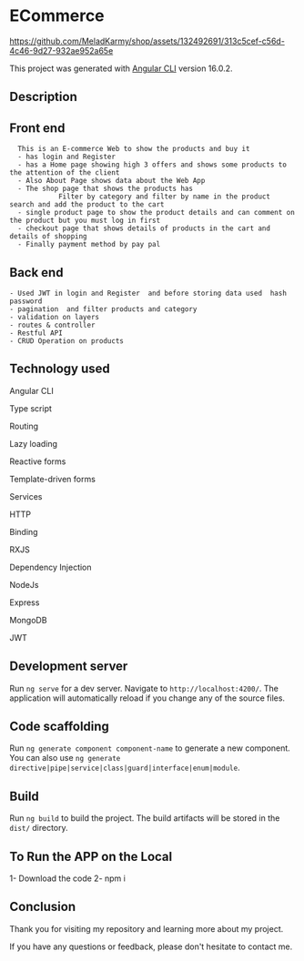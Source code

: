 # ECommerce


https://github.com/MeladKarmy/shop/assets/132492691/313c5cef-c56d-4c46-9d27-932ae952a65e


This project was generated with [Angular CLI](https://github.com/angular/angular-cli) version 16.0.2.


## Description

  ## Front end

  
      This is an E-commerce Web to show the products and buy it
      - has login and Register 
      - has a Home page showing high 3 offers and shows some products to the attention of the client 
      - Also About Page shows data about the Web App
      - The shop page that shows the products has
                Filter by category and filter by name in the product search and add the product to the cart
      - single product page to show the product details and can comment on the product but you must log in first
      - checkout page that shows details of products in the cart and details of shopping 
      - Finally payment method by pay pal

  ## Back end

    - Used JWT in login and Register  and before storing data used  hash password
    - pagination  and filter products and category
    - validation on layers
    - routes & controller 
    - Restful API
    - CRUD Operation on products
    

## Technology used

Angular CLI

Type script

Routing

Lazy loading

Reactive forms

Template-driven forms

Services

HTTP

Binding

RXJS 

Dependency Injection

NodeJs

Express

MongoDB

JWT

## Development server

Run `ng serve` for a dev server. Navigate to `http://localhost:4200/`. The application will automatically reload if you change any of the source files.

## Code scaffolding

Run `ng generate component component-name` to generate a new component. You can also use `ng generate directive|pipe|service|class|guard|interface|enum|module`.

## Build

Run `ng build` to build the project. The build artifacts will be stored in the `dist/` directory.

## To Run the APP on the Local

 1- Download the code
 2- npm i


 ## Conclusion

 Thank you for visiting my repository and learning more about my project.

If you have any questions or feedback, please don't hesitate to contact me. 
